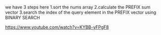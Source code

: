 we have 3 steps here
1.sort the nums array
2.calculate the PREFIX sum vector
3.search the index of the query element in the PREFIX vector using BINARY SEARCH

https://www.youtube.com/watch?v=KYBB-yFPgF8

